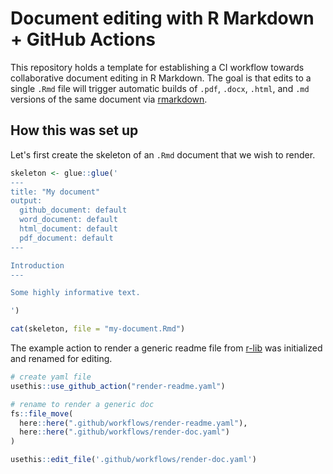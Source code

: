 Document editing with R Markdown + GitHub Actions
=====

This repository holds a template for establishing a CI workflow towards collaborative document editing in R Markdown.
The goal is that edits to a single `.Rmd` file will trigger automatic builds of `.pdf`, `.docx`, `.html`, and `.md` versions of the same document via [rmarkdown](https://github.com/rstudio/rmarkdown). 

How this was set up
-----

Let's first create the skeleton of an `.Rmd` document that we wish to render.

```r
skeleton <- glue::glue('
---
title: "My document"
output: 
  github_document: default
  word_document: default
  html_document: default
  pdf_document: default
---

Introduction
---

Some highly informative text.

')

cat(skeleton, file = "my-document.Rmd")
```

The example action to render a generic readme file from
[r-lib](https://github.com/r-lib/actions/tree/master/examples) 
was initialized and renamed for editing. 

```r
# create yaml file
usethis::use_github_action("render-readme.yaml")

# rename to render a generic doc
fs::file_move(
  here::here(".github/workflows/render-readme.yaml"),
  here::here(".github/workflows/render-doc.yaml")
)
```

```r
usethis::edit_file('.github/workflows/render-doc.yaml')
```

